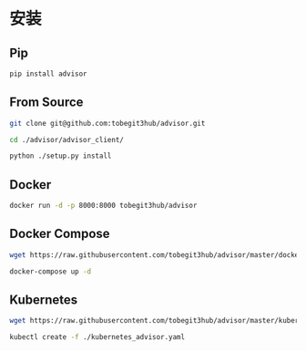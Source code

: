 # 安装

## Pip

```bash
pip install advisor
```

## From Source

```bash
git clone git@github.com:tobegit3hub/advisor.git

cd ./advisor/advisor_client/

python ./setup.py install
```

## Docker

```bash
docker run -d -p 8000:8000 tobegit3hub/advisor
```

## Docker Compose

```bash
wget https://raw.githubusercontent.com/tobegit3hub/advisor/master/docker-compose.yml

docker-compose up -d
```

## Kubernetes

```bash
wget https://raw.githubusercontent.com/tobegit3hub/advisor/master/kubernetes_advisor.yaml

kubectl create -f ./kubernetes_advisor.yaml
```